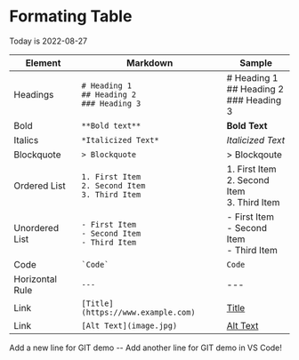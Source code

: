 # Formating Table
Today is 2022-08-27

| Element         | Markdown                                                   | Sample                                               |
| --------------- | ---------------------------------------------------------- | ---------------------------------------------------- |
| Headings        | `# Heading 1` <br> `## Heading 2` <br> `### Heading 3`     | # Heading 1 <br> ## Heading 2 <br> ### Heading 3     |
| Bold            | `**Bold text**`                                            | **Bold Text**                                        |
| Italics         | `*Italicized Text*`                                        | _Italicized Text_                                    |
| Blockquote      | `> Blockquote`                                             | > Blockqoute                                         |
| Ordered List    | `1. First Item` <br> `2. Second Item` <br> `3. Third Item` | 1. First Item <br> 2. Second Item <br> 3. Third Item |
| Unordered List  | `- First Item` <br> `- Second Item` <br> `- Third Item`    | - First Item <br> - Second Item <br> - Third Item    |
| Code            | `` `Code` ``                                                 | `Code`                                               |
| Horizontal Rule | `---`                                                      | ---                                                  |
| Link            | `[Title](https://www.example.com)`                         | [Title](https://www.example.com)                     |
| Link            | `[Alt Text](image.jpg)`                                    | [Alt Text](image.jpg)                                |

Add a new line for GIT demo --
Add another line for GIT demo in VS Code!
